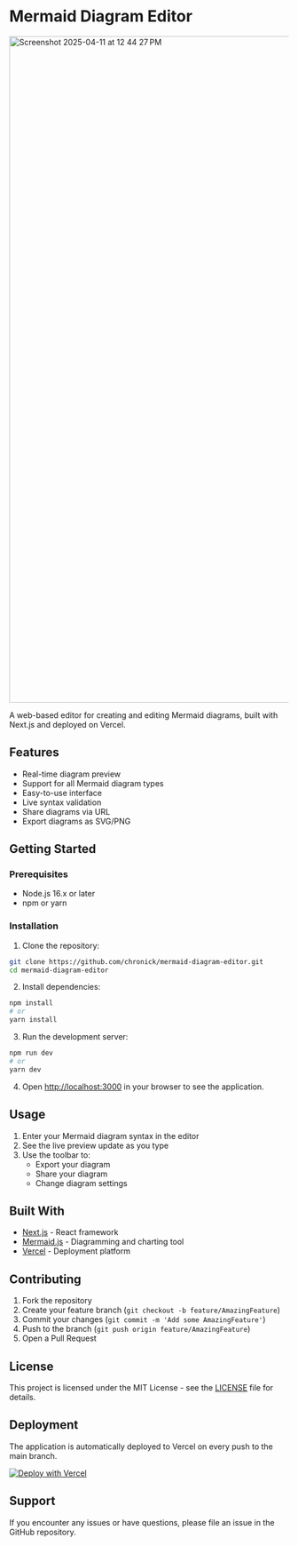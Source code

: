 # Mermaid Diagram Editor
<img width="1200" alt="Screenshot 2025-04-11 at 12 44 27 PM" src="https://github.com/user-attachments/assets/16518e39-1833-44b4-b6ea-273203d4fcb6" />

A web-based editor for creating and editing Mermaid diagrams, built with Next.js and deployed on Vercel.

## Features

- Real-time diagram preview
- Support for all Mermaid diagram types
- Easy-to-use interface
- Live syntax validation
- Share diagrams via URL
- Export diagrams as SVG/PNG

## Getting Started

### Prerequisites

- Node.js 16.x or later
- npm or yarn

### Installation

1. Clone the repository:
```bash
git clone https://github.com/chronick/mermaid-diagram-editor.git
cd mermaid-diagram-editor
```

2. Install dependencies:
```bash
npm install
# or
yarn install
```

3. Run the development server:
```bash
npm run dev
# or
yarn dev
```

4. Open [http://localhost:3000](http://localhost:3000) in your browser to see the application.

## Usage

1. Enter your Mermaid diagram syntax in the editor
2. See the live preview update as you type
3. Use the toolbar to:
   - Export your diagram
   - Share your diagram
   - Change diagram settings

## Built With

- [Next.js](https://nextjs.org/) - React framework
- [Mermaid.js](https://mermaid.js.org/) - Diagramming and charting tool
- [Vercel](https://vercel.com) - Deployment platform

## Contributing

1. Fork the repository
2. Create your feature branch (`git checkout -b feature/AmazingFeature`)
3. Commit your changes (`git commit -m 'Add some AmazingFeature'`)
4. Push to the branch (`git push origin feature/AmazingFeature`)
5. Open a Pull Request

## License

This project is licensed under the MIT License - see the [LICENSE](LICENSE) file for details.

## Deployment

The application is automatically deployed to Vercel on every push to the main branch.

[![Deploy with Vercel](https://vercel.com/button)](https://vercel.com/new/clone?repository-url=https://github.com/yourusername/mermaid-diagram-editor)

## Support

If you encounter any issues or have questions, please file an issue in the GitHub repository.
